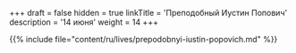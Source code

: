 +++
draft = false
hidden = true
linkTitle = 'Преподобный Иустин Попович'
description = '14 июня'
weight = 14
+++

{{% include file="content/ru/lives/prepodobnyi-iustin-popovich.md" %}}
